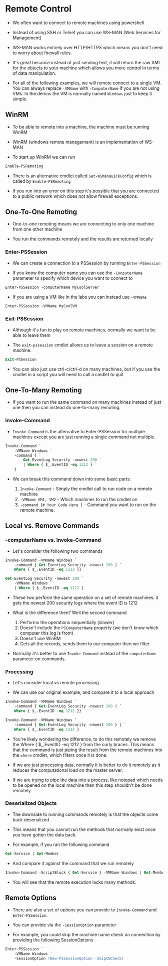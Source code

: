 # Remote Control

- We often want to connect to remote machines using powershell

- Instead of using SSH or Telnet you can use WS-MAN (Web Services for Management)

- WS-MAN works entirely over HTTP/HTTPS which means you don't need to
    worry about firewall rules.

- It's great because instead of just sending text, it will return the
    raw XML for the objects to your machine which allows you more control
    in terms of data manipulation.

- For all of the following examples, we will remote connect to a single
    VM. You can always replace `-VMName` with `-ComputerName` if you are
    not using VMs. In the demos the VM is normally named `Windows` just
    to keep it simple. 

## WinRM

- To be able to remote into a machine, the machine must be running WinRM

- WinRM (windows remote management) is an implementation of WS-MAN

- To start up WinRM we can run 

```ps
Enable-PSRemoting
```

- There is an alternative cmdlet called `Set-WSManQuickConfig` which is 
    called by `Enable-PSRemoting`

- If you run into an error on this step it's possible that you are 
    connected to a public network which does not allow firewall 
    exceptions.


## One-To-One Remoting

- One-to-one remoting means we are connecting to only one machine from
    one other machine

- You run the commands remotely and the results are returned locally

### Enter-PSSession

- We can create a connection to a PSSession by running `Enter-PSSession`

- If you know the computer name you can use the `-ConputerName` parameter
    to specify which device you want to connect to

```ps
Enter-PSSession -computerName MyCoolServer
```

- If you are using a VM like in the labs you can instead use `-VMName`

```ps
Enter-PSSession -VMName MyCoolVM
```

### Exit-PSSession

- Although it's fun to play on remote machines, normally we want to be
    able to leave them

- The `exit-pssession` cmdlet allows us to leave a session on a remote 
    machine. 

```ps
Exit-PSSession
```

- You can also just use ctrl-c/ctrl-d on many machines, but if you use
    the cmdlet in a script you will need to call a cmdlet to quit

## One-To-Many Remoting

- If you want to run the same command on many machines instead of just
    one then you can instead do one-to-many remoting.

### Invoke-Command

- `Invoke-Command` is the alternative to Enter-PSSession for multiple 
    machines except you are just running a single command not multiple.

```ps
Invoke-Command `
    -VMName Windows `
    -command { `
        Get-EventLog Security -newest 200 `
        | Where { $_.EventID -eq 1212 } `
    }
```

- We can break this command down into some basic parts:

    1. `Invoke-Command` - Simply the cmdlet call to run code on a remote 
        machine 
    2. `-VMName VM1, VM2` - Which machines to
        run the cmdlet on
    3. `-command {# Your Code Here }` - Command you want to run on the
        remote machine.

## Local vs. Remove Commands

### -computerName vs. Invoke-Command

- Let's consider the following two commands

```ps
Invoke-Command -VMName Windows `
    -command { Get-EventLog Security -newest 200 | `
    Where { $_.EventID -eq 1212 }}
```

```ps
Get-EventLog Security -newest 200 `
    -VMName Windows `
    | Where { $_.EventID -eq 1212 }
```

- These two perform the same operation on a set of remote machines: 
    it gets the newest 200 security logs where the event ID is 1212

- What is the difference then? Well the second command

    1. Performs the operations sequentially (slower)
    2. Doesn't include the `PSComputerName` property (we don't know 
        which computer this log is from)
    3. Doesn't use WinRM
    4. Gets all the records, sends them to our computer then we filter

- Normally it's better to use `Invoke-Command` instead of the 
    `computerName` parameter on commands.

### Processing

- Let's consider local vs remote processing

- We can use our original example, and compare it to a local approach

```ps
Invoke-Command -VMName Windows `
    -command { Get-EventLog Security -newest 200 | `
    Where { $_.EventID -eq 1212 }} 
```

```ps
Invoke-Command -VMName Windows `
    -command { Get-EventLog Security -newest 200 } | `
    Where { $_.EventID -eq 1212 }
```

- You're likely wondering the difference, to do this remotely we
    remove the Where { $_.EventID -eq 1212 } from the curly braces.
    This means that the command is just piping the result from the 
    remote machines into the `where` cmdlet, which filters once it 
    is done.

- If we are just processing data, normally it is better to do it 
    remotely as it reduces the computational load on the master server.

- If we are trying to pipe the data into a process, like notepad which
    needs to be opened on the local machine then this step shouldn't
    be done remotely.

### Deserialized Objects

- The downside to running commands remotely is that the objects come
    back deserialized

- This means that you cannot run the methods that normally exist once
    you have gotten the data back.

- For example, if you ran the following command

```ps
Get-Service | Get-Member
```

- And compare it against the command that we run remotely

```ps
Invoke-Command -ScriptBlock { Get-Service } -VMName Windows | Get-Member
```

- You will see that the remote execution lacks many methods.

## Remote Options

- There are also a set of options you can provide to `Invoke-Command`
    and `Enter-PSSession`.

- You can provide via the `-SessionOption` parameter

- For example, you could skip the machine name check on connection by
    providing the following SessionOptions

```ps
Enter-PSSession `
    -VMName Windows `
    -SessionOption (New-PSSessionOption -SkipCNCheck)
```